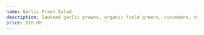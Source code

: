 ```yaml
---
name: Garlic Prawn Salad
description: Sauteed garlic prawns, organic field greens, cucumbers, tomatoes and goat cheese
price: $18.00
---
```

